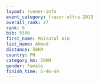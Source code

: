 ```yaml
---
layout: runner-info 
event_category: fraser-ultra-2019 
overall_rank: 27
rank: 8
bib: 5506
first_name: Maizatul Ain
last_name: Ahmad
distance: 50KM
country: PH
category_km: 50KM
gender: Female
finish_time: 6-46-49
---
```

